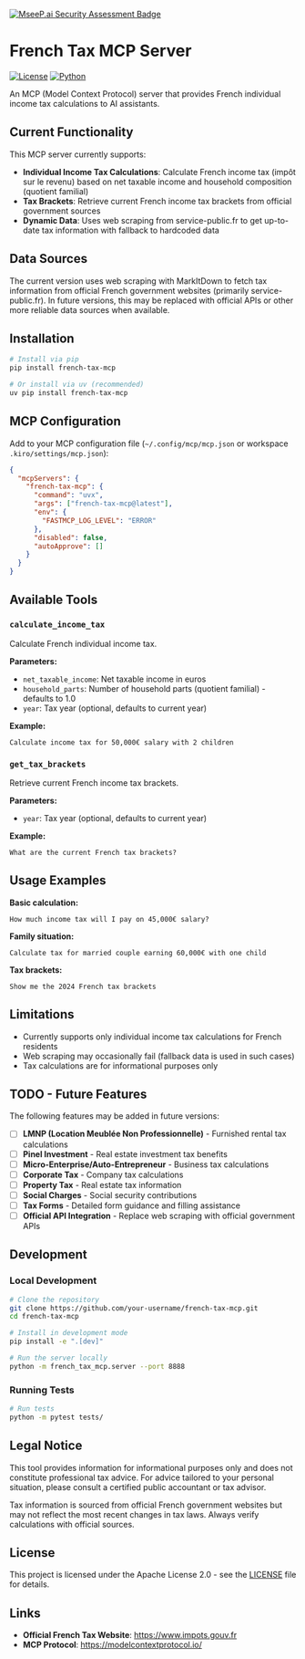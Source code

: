 [![MseeP.ai Security Assessment Badge](https://mseep.net/pr/cornelcroi-french-tax-mcp-badge.png)](https://mseep.ai/app/cornelcroi-french-tax-mcp)

# French Tax MCP Server

[![License](https://img.shields.io/badge/License-Apache%202.0-blue.svg)](https://opensource.org/licenses/Apache-2.0)
[![Python](https://img.shields.io/badge/python-3.10+-blue.svg)](https://www.python.org/downloads/)

An MCP (Model Context Protocol) server that provides French individual income tax calculations to AI assistants.

## Current Functionality

This MCP server currently supports:

- **Individual Income Tax Calculations**: Calculate French income tax (impôt sur le revenu) based on net taxable income and household composition (quotient familial)
- **Tax Brackets**: Retrieve current French income tax brackets from official government sources
- **Dynamic Data**: Uses web scraping from service-public.fr to get up-to-date tax information with fallback to hardcoded data

## Data Sources

The current version uses web scraping with MarkItDown to fetch tax information from official French government websites (primarily service-public.fr). In future versions, this may be replaced with official APIs or other more reliable data sources when available.

## Installation

```bash
# Install via pip
pip install french-tax-mcp

# Or install via uv (recommended)
uv pip install french-tax-mcp
```

## MCP Configuration

Add to your MCP configuration file (`~/.config/mcp/mcp.json` or workspace `.kiro/settings/mcp.json`):

```json
{
  "mcpServers": {
    "french-tax-mcp": {
      "command": "uvx",
      "args": ["french-tax-mcp@latest"],
      "env": {
        "FASTMCP_LOG_LEVEL": "ERROR"
      },
      "disabled": false,
      "autoApprove": []
    }
  }
}
```

## Available Tools

### `calculate_income_tax`
Calculate French individual income tax.

**Parameters:**
- `net_taxable_income`: Net taxable income in euros
- `household_parts`: Number of household parts (quotient familial) - defaults to 1.0
- `year`: Tax year (optional, defaults to current year)

**Example:**
```
Calculate income tax for 50,000€ salary with 2 children
```

### `get_tax_brackets`
Retrieve current French income tax brackets.

**Parameters:**
- `year`: Tax year (optional, defaults to current year)

**Example:**
```
What are the current French tax brackets?
```

## Usage Examples

**Basic calculation:**
```
How much income tax will I pay on 45,000€ salary?
```

**Family situation:**
```
Calculate tax for married couple earning 60,000€ with one child
```

**Tax brackets:**
```
Show me the 2024 French tax brackets
```

## Limitations

- Currently supports only individual income tax calculations for French residents
- Web scraping may occasionally fail (fallback data is used in such cases)
- Tax calculations are for informational purposes only

## TODO - Future Features

The following features may be added in future versions:

- [ ] **LMNP (Location Meublée Non Professionnelle)** - Furnished rental tax calculations
- [ ] **Pinel Investment** - Real estate investment tax benefits
- [ ] **Micro-Enterprise/Auto-Entrepreneur** - Business tax calculations
- [ ] **Corporate Tax** - Company tax calculations
- [ ] **Property Tax** - Real estate tax information
- [ ] **Social Charges** - Social security contributions
- [ ] **Tax Forms** - Detailed form guidance and filling assistance
- [ ] **Official API Integration** - Replace web scraping with official government APIs

## Development

### Local Development

```bash
# Clone the repository
git clone https://github.com/your-username/french-tax-mcp.git
cd french-tax-mcp

# Install in development mode
pip install -e ".[dev]"

# Run the server locally
python -m french_tax_mcp.server --port 8888
```

### Running Tests

```bash
# Run tests
python -m pytest tests/
```

## Legal Notice

This tool provides information for informational purposes only and does not constitute professional tax advice. For advice tailored to your personal situation, please consult a certified public accountant or tax advisor.

Tax information is sourced from official French government websites but may not reflect the most recent changes in tax laws. Always verify calculations with official sources.

## License

This project is licensed under the Apache License 2.0 - see the [LICENSE](LICENSE) file for details.

## Links

- **Official French Tax Website**: https://www.impots.gouv.fr
- **MCP Protocol**: https://modelcontextprotocol.io/
